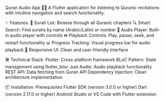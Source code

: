 Quran Audio App 📖🎵
A Flutter application for listening to Quranic recitations with intuitive navigation and search functionality.

✨ Features:
📖 Surah List: Browse through all Quranic chapters
🔍 Smart Search: Find surahs by name (Arabic/Latin) or number
🎵 Audio Player: Built-in audio player with controls
⏯️ Playback Controls: Play, pause, seek, and restart functionality
📊 Progress Tracking: Visual progress bar for audio playback
🎨 Responsive UI: Clean and user-friendly interface

🛠️ Technical Stack:
Flutter: Cross-platform framework
BLoC Pattern: State management using flutter_bloc
Just Audio: Audio playback functionality
REST API: Data fetching from Quran API
Dependency Injection: Clean architecture implementation

📦 Installation:
Prerequisites
Flutter SDK (version 3.0.0 or higher)
Dart (version 2.17.0 or higher)
Android Studio or VS Code with Flutter extension